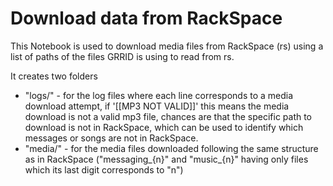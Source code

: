 # Download data from RackSpace

This Notebook is used to download media files from RackSpace (rs) using a list of paths of the files GRRID is using to read from rs.

It creates two folders
- "logs/" - for the log files where each line corresponds to a media download attempt, if '[[MP3  NOT VALID]]' this means the media download is not a valid mp3 file, chances are that the specific path to download is not in RackSpace, which can be used to identify which messages or songs are not in RackSpace.
- "media/" - for the media files downloaded following the same structure as in RackSpace ("messaging_{n}" and "music_{n}" having only files which its last digit corresponds to "n")
